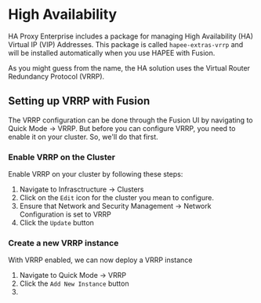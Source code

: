 # High Availability

HA Proxy Enterprise includes a package for managing High Availability (HA) Virtual IP (VIP) Addresses. This package is called `hapee-extras-vrrp` and will be installed automatically when you use HAPEE with Fusion.

As you might guess from the name, the HA solution uses the Virtual Router Redundancy Protocol (VRRP).

## Setting up VRRP with Fusion

The VRRP configuration can be done through the Fusion UI by navigating to Quick Mode -> VRRP. But before you can configure VRRP, you need to enable it on your cluster. So, we'll do that first.

### Enable VRRP on the Cluster

Enable VRRP on your cluster by following these steps:

1. Navigate to Infrasctructure -> Clusters
2. Click on the `Edit` icon for the cluster you mean to configure.
3. Ensure that Network and Security Management -> Network Configuration is set to VRRP
4. Click the `Update` button

### Create a new VRRP instance

With VRRP enabled, we can now deploy a VRRP instance

1. Navigate to Quick Mode -> VRRP
2. Click the `Add New Instance` button
3. 